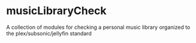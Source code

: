 # musicLibraryCheck
A collection of modules for checking a personal music library organized to the plex/subsonic/jellyfin standard
